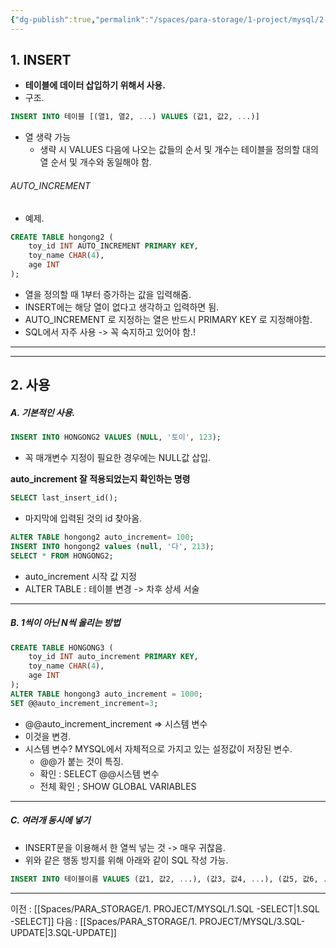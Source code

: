 ```yaml
---
{"dg-publish":true,"permalink":"/spaces/para-storage/1-project/mysql/2-sql-insert/"}
---
```


## 1. INSERT
- **테이블에 데이터 삽입하기 위해서 사용.** 
- 구조.
```SQL
INSERT INTO 테이블 [(열1, 열2, ...) VALUES (값1, 값2, ...)]
```
- 열 생략 가능
	- 생략 시 VALUES 다음에 나오는 값들의 순서 및 개수는 테이블을 정의할 대의 열 순서 및 개수와 동일해야 함.

###### AUTO_INCREMENT
- 예제.
```SQL
CREATE TABLE hongong2 (
	toy_id INT AUTO_INCREMENT PRIMARY KEY,
	toy_name CHAR(4),
	age INT
);
```
- 열을 정의할 때 1부터 증가하는 값을 입력해줌.
- INSERT에는 해당 열이 없다고 생각하고 입력하면 됨.
- AUTO_INCREMENT 로 지정하는 열은 반드시 PRIMARY KEY 로 지정해야함.
- SQL에서 자주 사용 -> 꼭 숙지하고 있어야 함.!

---
---
## 2. 사용
##### A. 기본적인 사용.
```SQL
INSERT INTO HONGONG2 VALUES (NULL, '토이', 123);
```
- 꼭 매개변수 지정이 필요한 경우에는 NULL값 삽입.

**auto_increment 잘 적용되었는지 확인하는 명령**
```SQL
SELECT last_insert_id();
```
- 마지막에 입력된 것의 id 찾아옴.


```SQL
ALTER TABLE hongong2 auto_increment= 100;
INSERT INTO hongong2 values (null, '다', 213);
SELECT * FROM HONGONG2;
```
-  auto_increment 시작 값 지정
- ALTER TABLE : 테이블 변경 -> 차후 상세 서술
---
##### B. 1씩이 아닌 N씩 올리는 방법
```SQL
CREATE TABLE HONGONG3 (
	toy_id INT auto_increment PRIMARY KEY,
    toy_name CHAR(4),
    age INT
);
ALTER TABLE hongong3 auto_increment = 1000;
SET @@auto_increment_increment=3;
```
- @@auto_increment_increment => 시스템 변수
- 이것을 변경.
- 시스템 변수? MYSQL에서 자체적으로 가지고 있는 설정값이 저장된 변수.
	- @@가 붙는 것이 특징.
	- 확인 : SELECT @@시스템 변수
	- 전체 확인 ; SHOW GLOBAL VARIABLES
---
##### C. 여러개 동시에 넣기
- INSERT문을 이용해서 한 열씩 넣는 것 -> 매우 귀찮음.
- 위와 같은 행동 방지를 위해 아래와 같이 SQL 작성 가능.
```SQL
INSERT INTO 테이블이름 VALUES (값1, 값2, ...), (값3, 값4, ...), (값5, 값6, ...);
```

---
이전 : [[Spaces/PARA_STORAGE/1. PROJECT/MYSQL/1.SQL -SELECT\|1.SQL -SELECT]]
다음 : [[Spaces/PARA_STORAGE/1. PROJECT/MYSQL/3.SQL-UPDATE\|3.SQL-UPDATE]]